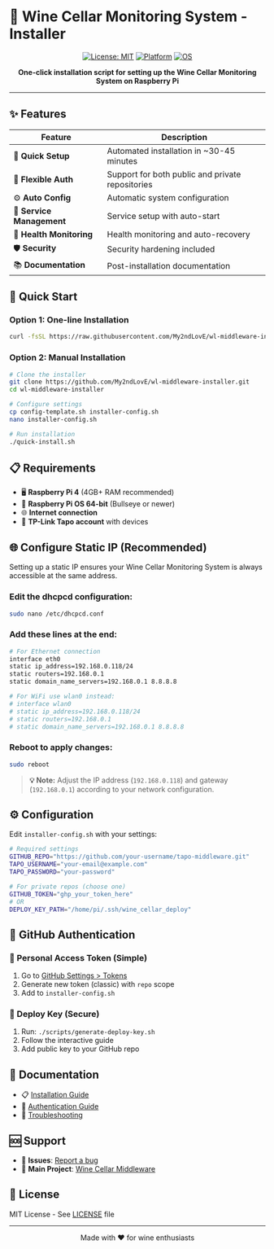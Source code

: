# 🍷 Wine Cellar Monitoring System - Installer

<div align="center">

[![License: MIT](https://img.shields.io/badge/License-MIT-yellow.svg)](https://opensource.org/licenses/MIT)
[![Platform](https://img.shields.io/badge/Platform-Raspberry%20Pi-red.svg)](https://www.raspberrypi.org/)
[![OS](https://img.shields.io/badge/OS-Raspberry%20Pi%20OS-green.svg)](https://www.raspberrypi.com/software/)

**One-click installation script for setting up the Wine Cellar Monitoring System on Raspberry Pi**

</div>

---

## ✨ Features

| Feature | Description |
|---------|-------------|
| 🚀 **Quick Setup** | Automated installation in ~30-45 minutes |
| 🔐 **Flexible Auth** | Support for both public and private repositories |
| ⚙️ **Auto Config** | Automatic system configuration |
| 🔄 **Service Management** | Service setup with auto-start |
| 💪 **Health Monitoring** | Health monitoring and auto-recovery |
| 🛡️ **Security** | Security hardening included |
| 📚 **Documentation** | Post-installation documentation |

## 🚀 Quick Start

### Option 1: One-line Installation
```bash
curl -fsSL https://raw.githubusercontent.com/My2ndLovE/wl-middleware-installer/main/web-install.sh | bash
```

### Option 2: Manual Installation
```bash
# Clone the installer
git clone https://github.com/My2ndLovE/wl-middleware-installer.git
cd wl-middleware-installer

# Configure settings
cp config-template.sh installer-config.sh
nano installer-config.sh

# Run installation
./quick-install.sh
```

## 📋 Requirements

- 🖥️ **Raspberry Pi 4** (4GB+ RAM recommended)
- 💽 **Raspberry Pi OS 64-bit** (Bullseye or newer)
- 🌐 **Internet connection**
- 📱 **TP-Link Tapo account** with devices

## 🌐 Configure Static IP (Recommended)

Setting up a static IP ensures your Wine Cellar Monitoring System is always accessible at the same address.

### Edit the dhcpcd configuration:
```bash
sudo nano /etc/dhcpcd.conf
```

### Add these lines at the end:
```bash
# For Ethernet connection
interface eth0
static ip_address=192.168.0.118/24
static routers=192.168.0.1
static domain_name_servers=192.168.0.1 8.8.8.8

# For WiFi use wlan0 instead:
# interface wlan0
# static ip_address=192.168.0.118/24
# static routers=192.168.0.1
# static domain_name_servers=192.168.0.1 8.8.8.8
```

### Reboot to apply changes:
```bash
sudo reboot
```

> **💡 Note:** Adjust the IP address (`192.168.0.118`) and gateway (`192.168.0.1`) according to your network configuration.

## ⚙️ Configuration

Edit `installer-config.sh` with your settings:

```bash
# Required settings
GITHUB_REPO="https://github.com/your-username/tapo-middleware.git"
TAPO_USERNAME="your-email@example.com"
TAPO_PASSWORD="your-password"

# For private repos (choose one)
GITHUB_TOKEN="ghp_your_token_here"
# OR
DEPLOY_KEY_PATH="/home/pi/.ssh/wine_cellar_deploy"
```

## 🔐 GitHub Authentication

### 🎫 Personal Access Token (Simple)

1. Go to [GitHub Settings > Tokens](https://github.com/settings/tokens)
2. Generate new token (classic) with `repo` scope
3. Add to `installer-config.sh`

### 🔑 Deploy Key (Secure)

1. Run: `./scripts/generate-deploy-key.sh`
2. Follow the interactive guide
3. Add public key to your GitHub repo

## 📖 Documentation

- 📋 [Installation Guide](docs/installation.md)
- 🔐 [Authentication Guide](docs/authentication.md)
- 🔧 [Troubleshooting](docs/troubleshooting.md)

## 🆘 Support

- 🐛 **Issues**: [Report a bug](https://github.com/My2ndLovE/wl-middleware-installer/issues)
- 🍷 **Main Project**: [Wine Cellar Middleware](https://github.com/My2ndLovE/tapo-middleware)

## 📄 License

MIT License - See [LICENSE](LICENSE) file

---

<div align="center">
Made with ❤️ for wine enthusiasts
</div>
